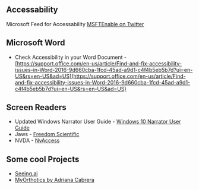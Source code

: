 Accessability
---

Microsoft Feed for Accessability [MSFTEnable on Twitter](https://twitter.com/MSFTEnable)

Microsoft Word
-
- Check Accessibility in your Word Document -[https://support.office.com/en-us/article/Find-and-fix-accessibility-issues-in-Word-2016-9d660cba-1fcd-45ad-a9d1-c4f4b5eb5b7d?ui=en-US&rs=en-US&ad=US](https://support.office.com/en-us/article/Find-and-fix-accessibility-issues-in-Word-2016-9d660cba-1fcd-45ad-a9d1-c4f4b5eb5b7d?ui=en-US&rs=en-US&ad=US)

Screen Readers
-
- Updated Windows Narrator User Guide - [Windows 10 Narrator User Guide](https://support.microsoft.com/en-us/help/22798/windows-10-narrator-get-started)
- Jaws - [Freedom Scientific](http://www.freedomscientific.com/Products/Blindness/JAWS)
- NVDA - [NvAccess](https://www.nvaccess.org/)

Some cool Projects
-
- [Seeing.ai](http://www.pivothead.com/seeingai/)
- [MyOrthotics by Adriana Cabrera](http://archive.fabacademy.org/archives/2016/fablabkamplintfort/students/124/18project_development.html)
